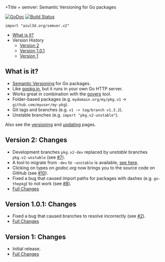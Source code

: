 +Title = semver: Semantic Versioning for Go packages

[![GoDoc](https://godoc.org/azul3d.org/semver.v2?status.svg)](https://godoc.org/azul3d.org/semver.v2) [![Build Status](https://travis-ci.org/azul3d/semver.svg)](https://travis-ci.org/azul3d/semver)

```
import "azul3d.org/semver.v2"
```

- [What is it?](#what-is-it)
- Version History
  - [Version 2](#version-2-changes)
  - [Version 1.0.1](#version-101-changes)
  - [Version 1](#version-1-changes)

## What is it?

- [Semantic Versioning](http://semver.org/) for Go packages.
- Like [gopkg.in](http://gopkg.in), but it runs in your own Go HTTP server.
- Works great in combination with the [govers](https://github.com/rogpeppe/govers) tool.
- Folder-based packages (e.g. `mydomain.org/my/pkg.v1` -> `github.com/myuser/my-pkg`).
- Git tags and branches (e.g. `v1 -> tag/branch v1.3.2`).
- Unstable branches (e.g. `import "pkg.v2-unstable"`).

Also see the [versioning](/doc/versioning.html) and [updating](/doc/updating.html) pages.

## Version 2: Changes

- Development branches `pkg.v2-dev` replaced by _unstable_ branches `pkg.v2-unstable` (see [#7](https://github.com/azul3d/semver/issues/7)).
- A tool to migrate from `-dev` to `-unstable` is available, [see here](https://github.com/azul3d/semver/issues/7#issuecomment-70383909).
- Clicking on types on _godoc.org_ now brings you to the source code on GitHub (see [#10](https://github.com/azul3d/semver/issues/10)).
- Fixed a bug that caused import paths for packages with dashes (e.g. `go-thepkg`) to not work (see [#8](https://github.com/azul3d/semver/issues/8)).
- [Full Changes](https://github.com/azul3d/semver/compare/v1.0.1...v2)

## Version 1.0.1: Changes

- Fixed a bug that caused branches to resolve incorrectly (see [#2](https://github.com/azul3d/semver/issues/2)).
- [Full Changes](https://github.com/azul3d/semver/compare/v1...v1.0.1)

## Version 1: Changes

- Initial release.
- [Full Changes](https://github.com/azul3d/semver/commits/v1)
